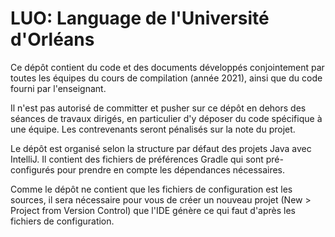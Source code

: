 # LUO: Language de l'Université d'Orléans

Ce dépôt contient du code et des documents développés conjointement
par toutes les équipes du cours de compilation (année 2021), ainsi que
du code fourni par l'enseignant.

Il n'est pas autorisé de committer et pusher sur ce dépôt en dehors
des séances de travaux dirigés, en particulier d'y déposer du code
spécifique à une équipe. Les contrevenants seront pénalisés sur la
note du projet.

Le dépôt est organisé selon la structure par défaut des projets Java
avec IntelliJ. Il contient des fichiers de préférences Gradle qui sont
pré-configurés pour prendre en compte les dépendances nécessaires.

Comme le dépôt ne contient que les fichiers de configuration est les 
sources, il sera nécessaire pour vous de créer un nouveau projet 
(New > Project from Version Control) que l'IDE génère ce qui faut 
d'après les fichiers de configuration.

